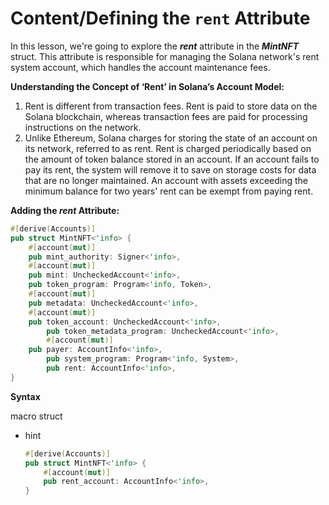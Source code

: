 # Content/**Defining the `rent` Attribute**

In this lesson, we're going to explore the ***rent*** attribute in the ***MintNFT*** struct. This attribute is responsible for managing the Solana network's rent system account, which handles the account maintenance fees.

**Understanding the Concept of ‘Rent’ in Solana’s Account Model:**

1. Rent is different from transaction fees. Rent is paid to store data on the Solana blockchain, whereas transaction fees are paid for processing instructions on the network.
2. Unlike Ethereum, Solana charges for storing the state of an account on its network, referred to as rent. Rent is charged periodically based on the amount of token balance stored in an account. If an account fails to pay its rent, the system will remove it to save on storage costs for data that are no longer maintained. An account with assets exceeding the minimum balance for two years' rent can be exempt from paying rent.

**Adding the *rent* Attribute:**

```rust
#[derive(Accounts)]
pub struct MintNFT<'info> {
    #[account(mut)]
    pub mint_authority: Signer<'info>,
    #[account(mut)]
    pub mint: UncheckedAccount<'info>,
    pub token_program: Program<'info, Token>,
    #[account(mut)]
    pub metadata: UncheckedAccount<'info>,
    #[account(mut)]
    pub token_account: UncheckedAccount<'info>,
		pub token_metadata_program: UncheckedAccount<'info>,
		#[account(mut)]
    pub payer: AccountInfo<'info>,
		pub system_program: Program<'info, System>,
		pub rent: AccountInfo<'info>,
}
```

**Syntax** 

macro struct

- hint
    
    ```rust
    #[derive(Accounts)]
    pub struct MintNFT<'info> {
        #[account(mut)]
        pub rent_account: AccountInfo<'info>,
    }
    ```